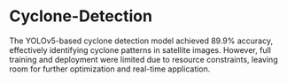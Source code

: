 # Cyclone-Detection
The YOLOv5-based cyclone detection model achieved 89.9% accuracy, effectively identifying cyclone patterns in satellite images. However, full training and deployment were limited due to resource constraints, leaving room for further optimization and real-time application.
